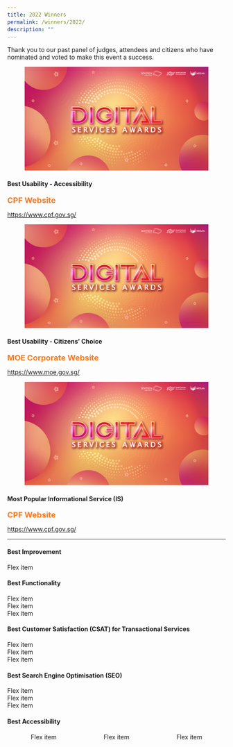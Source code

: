 ```yaml
---
title: 2022 Winners
permalink: /winners/2022/
description: ""
---
```

<style type="text/css">
.content h4 {
    color: #B41E8E;
	font-weight:700;
}
.winner {
    font-size: 1.125rem;
    color: #F47920;
    font-weight: 700;
}
.classification {
    font-size: 0.75rem;
    color: #667085;
}
	.url{margin-top}
	
.flex-container { 
	display: flex;
	flex-direction: row;
	justify-content: space-around;
}	
	
</style>
<p>Thank you to our past panel of judges, attendees and citizens who have nominated and voted to make this event a success.</p>
<div class="row is-multiline">
  <div class="col is-4">
    <figure class="image is-5by4"><img src="/images/digitalservicesawards.jpg"></figure>
  </div>
  <div class="col is-8">
    <h4>Best Usability - Accessibility</h4>
    <div class="winner">CPF Website</div>
    <p class="margin--top--none"><a target="_blank" href="https://www.cpf.gov.sg/">https://www.cpf.gov.sg/</a></p>
  </div>
  <div class="col is-4">
    <figure class="image is-5by4"><img src="/images/digitalservicesawards.jpg"></figure>
  </div>
  <div class="col is-8">
    <h4>Best Usability - Citizens’ Choice</h4>
    <div class="winner">MOE Corporate Website</div>
    <p class="margin--top--none"><a target="_blank" href="https://www.moe.gov.sg/">https://www.moe.gov.sg/</a></p>
  </div>
  <div class="col is-4">
    <figure class="image is-5by4"><img src="/images/digitalservicesawards.jpg"></figure>
  </div>
  <div class="col is-8">
    <h4>Most Popular Informational Service (IS)</h4>
    <div class="winner">CPF Website</div>
    <p class="margin--top--none"><a target="_blank" href="https://www.cpf.gov.sg/">https://www.cpf.gov.sg/</a></p>
  </div>
</div>
<hr>
<h4 class="has-text-centered">Best Improvement</h4>
<div class="d-flex justify-content-around">
  <div>Flex item</div>
</div>

<h4 class="has-text-centered">Best Functionality</h4>
<div class="d-flex justify-content-around">
  <div>Flex item</div>
  <div>Flex item</div>
  <div>Flex item</div>
</div>

<h4 class="has-text-centered">Best Customer Satisfaction (CSAT) for Transactional Services</h4>
<div class="d-flex justify-content-around">
  <div>Flex item</div>
  <div>Flex item</div>
  <div>Flex item</div>
</div>


<h4 class="has-text-centered">Best Search Engine Optimisation (SEO)</h4>
<div class="d-flex justify-content-around">
  <div>Flex item</div>
  <div>Flex item</div>
  <div>Flex item</div>
</div>

<h4 class="has-text-centered">Best Accessibility</h4>
<div class="flex-container">
  <div>Flex item</div>
  <div>Flex item</div>
  <div>Flex item</div>
</div>